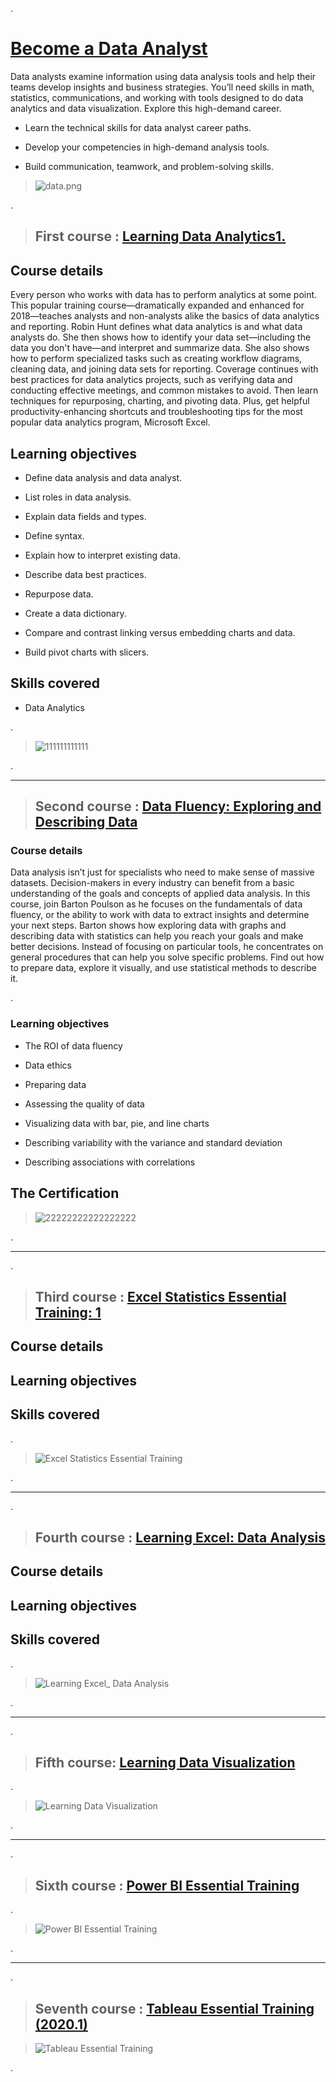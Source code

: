 
.




# [Become a Data Analyst](https://www.linkedin.com/learning/paths/become-a-data-analyst)





Data analysts examine information using data analysis tools and help their teams develop insights and business strategies. You’ll need skills in math, statistics, communications, and working with tools designed to do data analytics and data visualization. Explore this high-demand career.



- Learn the technical skills for data analyst career paths.

- Develop your competencies in high-demand analysis tools.

- Build communication, teamwork, and problem-solving skills.



>   ![data.png](https://udacity-reviews-uploads.s3.us-west-2.amazonaws.com/_attachments/399095/1612272683/data.png)








.


> ## First course : [Learning Data Analytics1. ](https://www.linkedin.com/learning/learning-data-analytics-2/learning-to-interpret-existing-data?contextUrn=urn%3Ali%3AlyndaLearningPath%3A5ec59c4a498e70845153bbc5)




## Course details



Every person who works with data has to perform analytics at some point. This popular training course—dramatically expanded and enhanced for 2018—teaches analysts and non-analysts alike the basics of data analytics and reporting. Robin Hunt defines what data analytics is and what data analysts do. She then shows how to identify your data set—including the data you don't have—and interpret and summarize data. She also shows how to perform specialized tasks such as creating workflow diagrams, cleaning data, and joining data sets for reporting. Coverage continues with best practices for data analytics projects, such as verifying data and conducting effective meetings, and common mistakes to avoid. Then learn techniques for repurposing, charting, and pivoting data. Plus, get helpful productivity-enhancing shortcuts and troubleshooting tips for the most popular data analytics program, Microsoft Excel.








## Learning objectives



- Define data analysis and data analyst.

- List roles in data analysis.

- Explain data fields and types.

- Define syntax.

- Explain how to interpret existing data.

- Describe data best practices.

- Repurpose data.

- Create a data dictionary.

- Compare and contrast linking versus embedding charts and data.

- Build pivot charts with slicers.



## Skills covered


- Data Analytics


.


> ![111111111111](https://user-images.githubusercontent.com/36210723/107838665-94ea0080-6daf-11eb-81cc-bdf11d37fa1c.png)


.



----------------------------------------------





> ## Second course : [Data Fluency: Exploring and Describing Data](https://www.linkedin.com/learning/data-fluency-exploring-and-describing-data/gather-greater-insight-and-make-better-decisions-with-your-data?contextUrn=urn%3Ali%3AlyndaLearningPath%3A5ec59c4a498e70845153bbc5)







### Course details





Data analysis isn’t just for specialists who need to make sense of massive datasets. Decision-makers in every industry can benefit from a basic understanding of the goals and concepts of applied data analysis. In this course, join Barton Poulson as he focuses on the fundamentals of data fluency, or the ability to work with data to extract insights and determine your next steps. Barton shows how exploring data with graphs and describing data with statistics can help you reach your goals and make better decisions. Instead of focusing on particular tools, he concentrates on general procedures that can help you solve specific problems. Find out how to prepare data, explore it visually, and use statistical methods to describe it.




.


### Learning objectives





- The ROI of data fluency


- Data ethics


- Preparing data


- Assessing the quality of data


- Visualizing data with bar, pie, and line charts


- Describing variability with the variance and standard deviation


- Describing associations with correlations





## The Certification 




> ![22222222222222222](https://user-images.githubusercontent.com/36210723/107838614-68ce7f80-6daf-11eb-9ad9-5312799f50c1.png)




.


------------------------------------



.


> ## Third course : [Excel Statistics Essential Training: 1](https://www.linkedin.com/learning/excel-statistics-essential-training-1-2/understanding-excel-statistics-functions?contextUrn=urn%3Ali%3AlyndaLearningPath%3A5ec59c4a498e70845153bbc5)




## Course details

## Learning objectives


## Skills covered





.

> ![Excel Statistics Essential Training](https://user-images.githubusercontent.com/36210723/107838534-ee9dfb00-6dae-11eb-9956-af9ee9fc94e9.png)



.



------------------------------------


.


> ## Fourth course : [Learning Excel: Data Analysis](https://www.linkedin.com/learning/learning-excel-data-analysis/the-power-of-data-analysis-using-excel?contextUrn=urn%3Ali%3AlyndaLearningPath%3A5ec59c4a498e70845153bbc5)



## Course details

## Learning objectives


## Skills covered


.



> ![Learning Excel_ Data Analysis](https://user-images.githubusercontent.com/36210723/107838530-eb0a7400-6dae-11eb-9165-365e26b03ba4.png)





.

------------------------------------


.



> ## Fifth course: [Learning Data Visualization](https://www.linkedin.com/learning/learning-data-visualization-3/welcome?contextUrn=urn%3Ali%3AlyndaLearningPath%3A5ec59c4a498e70845153bbc5)


.

> ![Learning Data Visualization](https://user-images.githubusercontent.com/36210723/107838532-ec3ba100-6dae-11eb-919e-0be1c30c0df4.png)


.

------------------------------------


.



> ##  Sixth  course : [Power BI Essential Training](https://www.linkedin.com/learning/power-bi-essential-training-3/create-rich-interactive-reports-with-power-bi?contextUrn=urn%3Ali%3AlyndaLearningPath%3A5ec59c4a498e70845153bbc5)



.

> ![Power BI Essential Training](https://user-images.githubusercontent.com/36210723/107838529-e645c000-6dae-11eb-98c9-0d66909bbaaa.png)


.

------------------------------------


.



> ##  Seventh course : [Tableau Essential Training (2020.1)](https://www.linkedin.com/learning/tableau-essential-training-2020-1/apply-the-power-of-tableau-2020-to-your-data?contextUrn=urn%3Ali%3AlyndaLearningPath%3A5ec59c4a498e70845153bbc5)





> ![Tableau Essential Training](https://user-images.githubusercontent.com/36210723/107838528-e5149300-6dae-11eb-825c-61511772f544.png)


.

